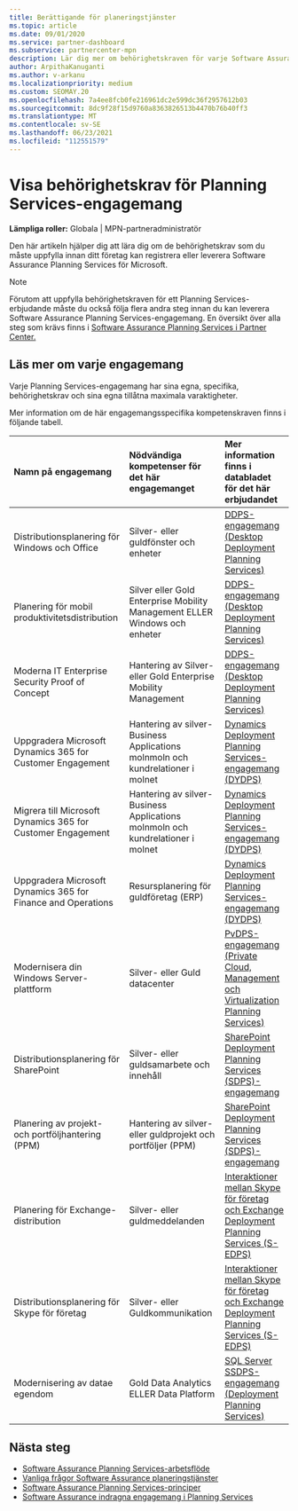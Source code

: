 ```yaml
---
title: Berättigande för planeringstjänster
ms.topic: article
ms.date: 09/01/2020
ms.service: partner-dashboard
ms.subservice: partnercenter-mpn
description: Lär dig mer om behörighetskraven för varje Software Assurance Planning Services som ett företag kanske vill erbjuda företagskunder.
author: ArpithaKanuganti
ms.author: v-arkanu
ms.localizationpriority: medium
ms.custom: SEOMAY.20
ms.openlocfilehash: 7a4ee8fcb0fe216961dc2e599dc36f2957612b03
ms.sourcegitcommit: 8dc9f28f15d9760a8363826513b4470b76b40ff3
ms.translationtype: MT
ms.contentlocale: sv-SE
ms.lasthandoff: 06/23/2021
ms.locfileid: "112551579"
---
```

# <a name="view-eligibility-requirements-for-planning-services-engagements"></a>Visa behörighetskrav för Planning Services-engagemang

**Lämpliga roller:** Globala | MPN-partneradministratör

Den här artikeln hjälper dig att lära dig om de behörighetskrav som du måste uppfylla innan ditt företag kan registrera eller leverera Software Assurance Planning Services för Microsoft.

>[!NOTE]
> Förutom att uppfylla behörighetskraven för ett Planning Services-erbjudande måste du också följa flera andra steg innan du kan leverera Software Assurance Planning Services-engagemang. En översikt över alla steg som krävs finns i [Software Assurance Planning Services i Partner Center.](software-assurance-dps.md)

## <a name="learn-more-about-each-engagement"></a>Läs mer om varje engagemang

Varje Planning Services-engagemang har sina egna, specifika, behörighetskrav och sina egna tillåtna maximala varaktigheter.

Mer information om de här engagemangsspecifika kompetenskraven finns i följande tabell.

| Namn på engagemang | Nödvändiga kompetenser för det här engagemanget | Mer information finns i databladet för det här erbjudandet |
|:--- |:--- |:--- |
| Distributionsplanering för Windows och Office  | Silver- eller guldfönster och enheter  |  [DDPS-engagemang (Desktop Deployment Planning Services)](https://go.microsoft.com/fwlink/?linkid=2116072)
| Planering för mobil produktivitetsdistribution  | Silver eller Gold Enterprise Mobility Management ELLER Windows och enheter  | [DDPS-engagemang (Desktop Deployment Planning Services)](https://go.microsoft.com/fwlink/?linkid=2116072) |  
| Moderna IT Enterprise Security Proof of Concept |  Hantering av Silver- eller Gold Enterprise Mobility Management  | [DDPS-engagemang (Desktop Deployment Planning Services)](https://go.microsoft.com/fwlink/?linkid=2116072) |  
| Uppgradera Microsoft Dynamics 365 for Customer Engagement  | Hantering av silver- Business Applications molnmoln och kundrelationer i molnet  | [Dynamics Deployment Planning Services-engagemang (DYDPS)](https://go.microsoft.com/fwlink/?linkid=2116073)
| Migrera till Microsoft Dynamics 365 for Customer Engagement  | Hantering av silver- Business Applications molnmoln och kundrelationer i molnet  | [Dynamics Deployment Planning Services-engagemang (DYDPS)](https://go.microsoft.com/fwlink/?linkid=2116073)
| Uppgradera Microsoft Dynamics 365 for Finance and Operations  | Resursplanering för guldföretag (ERP)  | [Dynamics Deployment Planning Services-engagemang (DYDPS)](https://go.microsoft.com/fwlink/?linkid=2116073)  |
| Modernisera din Windows Server-plattform | Silver- eller Guld datacenter | [PvDPS-engagemang (Private Cloud, Management och Virtualization Planning Services)](https://go.microsoft.com/fwlink/?linkid=2115982) |
| Distributionsplanering för SharePoint  | Silver- eller guldsamarbete och innehåll  | [SharePoint Deployment Planning Services (SDPS)-engagemang](https://go.microsoft.com/fwlink/?linkid=2116074)  |
| Planering av projekt- och portföljhantering (PPM)  | Hantering av silver- eller guldprojekt och portföljer (PPM)  | [SharePoint Deployment Planning Services (SDPS)-engagemang](https://go.microsoft.com/fwlink/?linkid=2116074)  |
| Planering för Exchange-distribution  | Silver- eller guldmeddelanden  | [Interaktioner mellan Skype för företag och Exchange Deployment Planning Services (S-EDPS)](https://go.microsoft.com/fwlink/?linkid=2116075)  |
Distributionsplanering för Skype för företag  | Silver- eller Guldkommunikation  | [Interaktioner mellan Skype för företag och Exchange Deployment Planning Services (S-EDPS)](https://go.microsoft.com/fwlink/?linkid=2116075)  |
| Modernisering av datae egendom  | Gold Data Analytics ELLER Data Platform  | [SQL Server SSDPS-engagemang (Deployment Planning Services)](https://go.microsoft.com/fwlink/?linkid=2116076)  |

## <a name="next-steps"></a>Nästa steg

- [Software Assurance Planning Services-arbetsflöde](https://go.microsoft.com/fwlink/?linkid=2115983)
- [Vanliga frågor Software Assurance planeringstjänster](https://go.microsoft.com/fwlink/?linkid=2116077)
- [Software Assurance Planning Services-principer](https://go.microsoft.com/fwlink/?linkid=2115984)
- [Software Assurance indragna engagemang i Planning Services](https://query.prod.cms.rt.microsoft.com/cms/api/am/binary/RE4sln9)
